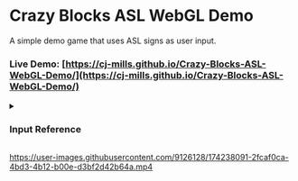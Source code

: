 # Crazy Blocks ASL WebGL Demo
 A simple demo game that uses ASL signs as user input. 

### Live Demo: [https://cj-mills.github.io/Crazy-Blocks-ASL-WebGL-Demo/](https://cj-mills.github.io/Crazy-Blocks-ASL-WebGL-Demo/)
<details><summary><h3>Input Reference</h3></summary><br/>

| Input    | Image                                              |
| --------- | ------------------------------------------------------------ |
| Move Up        | ![B429](./images/B429.jpg) |
| Quit      | ![Stop_0](./images/Stop_0.jpg) |
</details>


https://user-images.githubusercontent.com/9126128/174238091-2fcaf0ca-4bd3-4b12-b00e-d3bf2d42b64a.mp4

